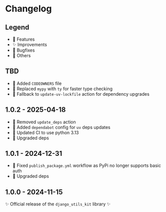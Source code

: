 # Changelog

## Legend

- 🚀 Features
- ✨ Improvements
- 🐞 Bugfixes
- 🔧 Others

## TBD

- 🔧 Added `CODEOWNERS` file
- 🔧 Replaced `mypy` with `ty` for faster type checking
- 🔧 Fallback to `update-uv-lockfile` action for dependency upgrades

## 1.0.2 - 2025-04-18

- 🔧 Removed `update_deps` action
- 🔧 Added `dependabot` config for `uv` deps updates
- 🔧 Updated CI to use python 3.13
- 🔧 Upgraded deps

## 1.0.1 - 2024-12-31

- 🐞 Fixed `publish_package.yml` workflow as PyPi no longer supports basic auth
- 🔧 Upgraded deps

## 1.0.0 - 2024-11-15

✨ Official release of the `django_utils_kit` library ✨
